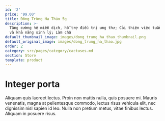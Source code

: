 ```yaml
---
id: '2'
price: '99.00'
title: Đông Trùng Hạ Thảo 5g
description: >-
  Tăng cường hệ miễn dịch, hỗ trợ điều trị ung thư; Cải thiện việc tuần hoàn máu
  và khả năng sinh lý; Làm châ
default_thumbnail_image: images/dong_trung_ha_thao_thumbnail.png
default_original_image: images/dong_trung_ha_thao.jpg
order: 2
category: src/pages/category/cactuses.md
section: Store
template: product
---
```


# Integer porta

Aliquam quis laoreet lectus. Proin non mattis nulla, quis posuere mi. Mauris venenatis, magna at pellentesque commodo, lectus risus vehicula elit, nec dignissim nisl sapien id leo. Nulla non pretium metus, vitae finibus lectus. Aliquam in posuere risus.